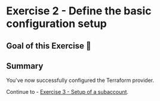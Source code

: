 # Exercise 2 - Define the basic configuration setup

## Goal of this Exercise 🎯

## Summary

You've now successfully configured the Terraform provider.  

Continue to - [Exercise 3 - Setup of a subaccount](../EXERCISE3/README.md).
